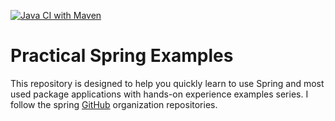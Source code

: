 [![Java CI with Maven](https://github.com/ibrahimatay/Practical-Spring-Examples/actions/workflows/maven.yml/badge.svg)](https://github.com/ibrahimatay/Practical-Spring-Examples/actions/workflows/maven.yml)

# Practical Spring Examples

This repository is designed to help you quickly learn to use Spring and most used package applications with hands-on experience examples series. I follow the spring [GitHub] organization repositories.

[GitHub]: https://github.com/spring-projects
